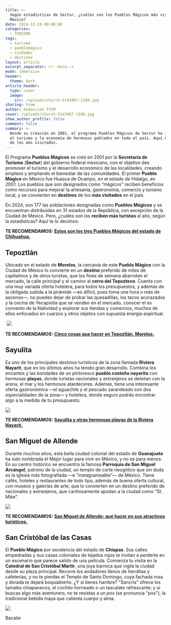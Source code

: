 ```yaml
---
title: >-
  Según estadísticas de Sectur, ¿cuáles son los Pueblos Mágicos más visitados de
  México?
date: 2024-12-18 09:00:00
categories:
  - TURISMO
tags:
  - turismo
  - pueblomagico
  - ciudades
  - destinos
layout: article
excerpt_separator: <!--more-->
mode: immersive
header:
  theme: dark
article_header:
  type: cover
  image:
    src: /uploads/church-5143967-1280.jpg
sharing: true
author: Redacción TYSM
cover: /uploads/church-5143967-1280.jpg
show_author_profile: false
comment: false
summary: >-
  Desde su creación en 2001, el programa Pueblos Mágicos de Sectur ha impulsado
  el turismo y la economía de hermosos poblados en todo el país. Aquí el Top 5
  de los más visitados. 
---
```

El Programa **Pueblos Mágicos** se creó en 2001 por la **Secretaría de Turismo** (**Sectur**) del gobierno federal mexicano, con el objetivo des promover el turismo y el desarrollo económico de las localidades, creando empleos y ampliando el bienestar de las comunidades. El primer **Pueblo Mágico** en México fue Huasca de Ocampo, en el estado de Hidalgo, en 2001. Los pueblos que son designados como “mágicos” reciben beneficios como recursos para mejorar la artesanía, gastronomía, comercio y turismo local, y se convierten en **destinos** de los **más visitados** en el país.

En 2024, son 177 las poblaciones designadas como **Pueblos Mágicos** y se encuentran distribuidas en 31 estados de la República, con excepción de la Ciudad de México. Pero, ¿cuáles son los **reciben más turistas** al año, según la estadísticas? Aquí te lo decimos:

**TE RECOMENDAMOS:** [**Estos son los tres Pueblos Mágicos del estado de Chihuahua.**](https://blog.tonoysumariachi.com/turismo/2023/03/22/estos-son-los-tres-pueblos-magicos-del-estado-de-chihuahua.html)

## Tepoztlán

Ubicado en el estado de **Morelos**, la cercanía de este **Pueblo Mágico** con la Ciudad de México lo convierte en un **destino** preferido de miles de capitalinos y de otros turistas, que los fines de semana abarrotan el mercado, la calle principal y el camino al **cerro del Tepozteco**. Cuenta con una muy variada oferta hotelera, para todos los presupuestos, y además de la obligada subida a la pirámide —es difícil, pues toma una hora o más de ascenso—, no puedes dejar de probar las quesadillas, los tacos acorazados y la cecina de Yecapixtla que se venden en el mercado, conocer el ex convento de la Natividad y explorar sus tiendas y comercios, muchos de ellos enfocados en cuarzos y otros objetos con supuesta energía espiritual.&nbsp;

&nbsp;![](https://upload.wikimedia.org/wikipedia/commons/thumb/0/07/Templo_la_natividad_Tepoztlan_Morelos.jpg/765px-Templo_la_natividad_Tepoztlan_Morelos.jpg)

**TE RECOMENDAMOS:** [**Cinco cosas que hacer en Tepoztlán, Morelos.**](https://blog.tonoysumariachi.com/turismo/2022/07/19/cinco-cosas-que-hacer-en-tepoztlan-morelos.html)

## Sayulita

Es uno de los principales destinos turísticos de la zona llamada **Riviera Nayarit**, que en los últimos años ha tenido gran desarrollo. Combina los encantos y las bondades de un pintoresco **pueblo costeño nayarita** con hermosas **playas**, donde turistas nacionales y extranjeros se deleitan con la arena, el mar y los hermosos atardeceres. Además, tiene una interesante oferta gastronómica —el aguachile y el pescado zarandeado son dos especialidades de la zona— y hotelera, donde seguro podrás encontrar algo a la medida de tu presupuesto.

![](https://upload.wikimedia.org/wikipedia/commons/thumb/3/3b/Sayulita_Mexico_%28130982763%29.jpeg/1024px-Sayulita_Mexico_%28130982763%29.jpeg)

**TE RECOMENDAMOS:** [**Sayulita y otras hermosas playas de la Riviera Nayarit.**](https://blog.tonoysumariachi.com/turismo/2022/12/05/sayulita-y-otras-hermosas-playas-de-la-riviera-nayarit.html)

## San Miguel de Allende

Durante muchos años, esta bella ciudad colonial del estado de **Guanajuato** ha sido nombrada el Mejor lugar para vivir en México, y no es para menos. En su centro histórico se encuentra la famosa **Parroquia de San Miguel Arcángel**, patrono de la ciudad, un templo de corte neogótico que sin duda es la iglesia más fotografiada —e “instagrameable”— de México. Tiene cafés, hoteles y restaurantes de todo tipo, además de buena oferta cultural, con museos y galerías de arte, que lo convierten en un destino preferido de nacionales y extranjeros, que cariñosamente apodan a la ciudad como “St. Mike”.

![](https://upload.wikimedia.org/wikipedia/commons/thumb/5/5d/Arquitectura_de_San_Miguel_de_Allende_%28Guanajuato%29.jpg/908px-Arquitectura_de_San_Miguel_de_Allende_%28Guanajuato%29.jpg)

**TE RECOMENDAMOS:** [**San Miguel de Allende: qué hacer en sus atractivos turísticos.**](https://blog.tonoysumariachi.com/turismo/2022/08/16/san-miguel-de-allende-que-hacer-en-sus-atractivos-turisiticos.html)

## San Cristóbal de las Casas

El **Pueblo Mágico** por excelencia del estado de **Chiapas**. Sus calles empedradas y sus casas coloniales de tejados rojos te invitan a perderte en un escenario que parece salido de una película. Comienza tu visita en la **Catedral de San Cristóbal Mártir**, una joya barroca que vigila la ciudad desde su plaza principal. Recorre los andadores llenos de tienditas y cafeterías, y no te pierdas el Templo de Santo Domingo, cuya fachada rosa y dorada te dejará boquiabierto. ¿Y si tienes hambre? "Sancris" ofrece los tamales chiapanecos, el cochito horneado o un tascalate refrescante; y si buscas algo más aventurero, no te resistas a un *pox* (se pronuncia "pos"), la tradicional bebida maya que calienta cuerpo y alma.

![](https://upload.wikimedia.org/wikipedia/commons/thumb/f/f8/ZOCALO_DE_SAN_CRISTOBAL_DE_LAS_CASAS_CHIAPAS.jpg/1024px-ZOCALO_DE_SAN_CRISTOBAL_DE_LAS_CASAS_CHIAPAS.jpg)

Bacalar